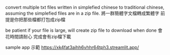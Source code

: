 
convert multiple txt files written in simplefied chinese to traditional chinese, assuming the simplefied files are in a zip file.
將一群簡體字文檔轉成繁體字 前提是你把那些檔都打包成zip檔

be patient if your file is large, will create zip file to download when done
會花時間請耐心 完成會有zip檔下載

sample app
示範
https://xk4fat3aihh6vhhr64tph3.streamlit.app/

